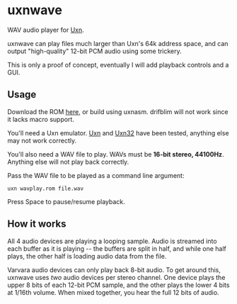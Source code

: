 # uxnwave

WAV audio player for [Uxn](https://100r.co/site/uxn.html).

uxnwave can play files much larger than Uxn's 64k address space, and can output "high-quality" 12-bit PCM audio using some trickery.

This is only a proof of concept, eventually I will add playback controls and a GUI.

## Usage

Download the ROM [here](https://github.com/vanjac/uxnwave/releases/latest/download/wavplay.rom), or build using uxnasm. drifblim will not work since it lacks macro support.

You'll need a Uxn emulator. [Uxn](https://100r.co/site/uxn.html) and [Uxn32](https://github.com/randrew/uxn32) have been tested, anything else may not work correctly.

You'll also need a WAV file to play. WAVs must be **16-bit stereo, 44100Hz**. Anything else will not play back correctly.

Pass the WAV file to be played as a command line argument:

`uxn wavplay.rom file.wav`

Press Space to pause/resume playback.

## How it works

All 4 audio devices are playing a looping sample. Audio is streamed into each buffer as it is playing -- the buffers are split in half, and while one half plays, the other half is loading audio data from the file.

Varvara audio devices can only play back 8-bit audio. To get around this, uxnwave uses *two* audio devices per stereo channel. One device plays the upper 8 bits of each 12-bit PCM sample, and the other plays the lower 4 bits at 1/16th volume. When mixed together, you hear the full 12 bits of audio.
